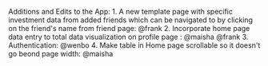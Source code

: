 
Additions and Edits to the App:
      1. A new template page with specific investment data from added friends which can be navigated to by clicking on the friend's name from friend page: @frank
      2. Incorporate home page data entry to total data visualization on profile page : @maisha @frank
      3. Authentication: @wenbo
      4. Make table in Home page scrollable so it doesn't go beond page width: @maisha

